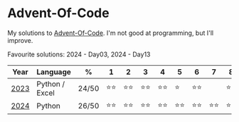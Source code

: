 # Advent-Of-Code
My solutions to [Advent-Of-Code](https://adventofcode.com/). I'm not good at programming, but I'll improve.

Favourite solutions: 2024 - Day03, 2024 - Day13

| Year                                  | Language         | %                                            | 1   | 2   | 3   | 4   | 5   | 6   | 7   | 8   | 9   | 10  | 11  | 12  | 13  | 14  | 15  | 16  | 17  | 18  | 19  | 20  | 21  | 22  | 23  | 24  | 25  |
|---------------------------------------|------------------|----------------------------------------------|-----|-----|-----|-----|-----|-----|-----|-----|-----|-----|-----|-----|-----|-----|-----|-----|-----|-----|-----|-----|-----|-----|-----|-----|-----|
| [2023](https://adventofcode.com/2023) | Python / Excel   | 24/50                                        |⭐⭐|⭐⭐|⭐⭐|⭐⭐|⭐ |⭐⭐|  |⭐⭐|  |  |⭐⭐|  |⭐ |⭐⭐|⭐⭐|⭐ |  |⭐⭐|  |  |⭐
| [2024](https://adventofcode.com/2024) | Python           | 26/50                                        |⭐⭐|⭐⭐|⭐⭐|⭐⭐|⭐⭐|⭐⭐|⭐⭐|⭐⭐|⭐⭐|⭐⭐|⭐⭐|  |⭐⭐|⭐⭐|⭐ 
